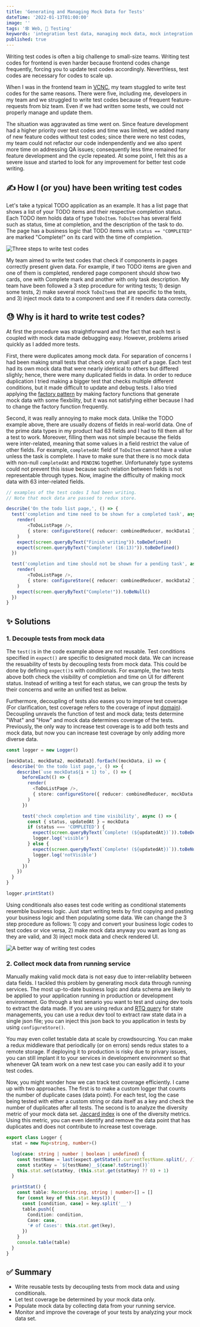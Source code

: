 ```yaml
---
title: 'Generating and Managing Mock Data for Tests'
dateTime: '2022-01-13T01:00:00'
image: ''
tags: '🕸️ Web, 🧪 Testing'
keywords: 'integration test data, managing mock data, mock integration tests'
published: true
---
```


Writing test codes is often a big challenge to small-size teams.
Writing test codes for frontend is even harder because frontend codes change frequently, forcing you to update test codes accordingly.
Neverthless, test codes are necessary for codes to scale up.

When I was in the frontend team in [VCNC](https://vcnccorp.notion.site/Value-Creators-Company-28a75434e6154bee87e2a624cf6d08fa), my team stuggled to write test codes for the same reasons. There were five, including me, developers in my team and we struggled to write test codes because of frequent feature-requests from biz team. Even if we had written some tests, we could not properly manage and update them.

The situation was aggravated as time went on. Since feature development had a higher priority over test codes and time was limited, we added many of new feature codes without test codes; since there were no test codes, my team could not refactor our code indenpendently and we also spent more time on addressing QA issues; consequently less time remained for feature development and the cycle repeated. At some point, I felt this as a severe issue and started to look for any improvement for better test code writing.

## ✍️ How I (or you) have been writing test codes

Let's take a typical TODO application as an example. It has a list page that shows a list of your TODO items and their respective completion status. Each TODO item holds data of type `ToDoItem`. `ToDoItem` has several field such as status, time at completion, and the description of the task to do. The page has a business logic that TODO items with `status == "COMPLETED"` are marked "Complete!" on its card with the time of completion.

![Three steps to write test codes](/images/2022/01-13-three-steps-to-write-test-codes.png)

My team aimed to write test codes that check if components in pages correctly present given data. For example, if two TODO items are given and one of them is completed, rendered page component should show two cards, one with Complete mark and another with only task description.
My team have been followed a 3 step procedure for writing tests; 1) design some tests, 2) make several mock `ToDoItem`s that are specific to the tests, and 3) inject mock data to a component and see if it renders data correctly.

## 😓 Why is it hard to write test codes?

At first the procedure was straightforward and the fact that each test is coupled with mock data made debugging easy. However, problems arised quickly as I added more tests.

First, there were duplicates among mock data. For separation of concerns I had been making small tests that check only small part of a page. Each test had its own mock data that were nearly identical to others but differed slighly; hence, there were many duplicated fields in data.
In order to reduce duplication I tried making a bigger test that checks multiple different conditions, but it made difficult to update and debug tests. I also tried applying the [factory pattern](https://en.wikipedia.org/wiki/Factory_method_pattern) by making factory functions that generate mock data with some flexbility, but it was not satisfying either because I had to change the factory function frequently.

Second, it was really annoying to make mock data. Unlike the TODO example above, there are usually dozens of fields in real-world data. One of the prime data types in my product had 63 fields and I had to fill them all for a test to work. Moreover, filling them was not simple because the fields were inter-related, meaning that some values in a field restrict the value of other fields. For example, `completedAt` field of `ToDoItem` cannot have a value unless the task is complete. I have to make sure that there is no mock data with non-null `completedAt` and `PENDING` together. Unfortunately type systems could not prevent this issue because such relation between fields is not representable through types. Now, imagine the difficulty of making mock data with 63 inter-related fields.

```typescript
// examples of the test codes I had been writing.
// Note that mock data are passed to redux store.

describe('On the todo list page,', () => {
  test('completion and time need to be shown for a completed task', async () => {
    render(
        <ToDoListPage />,
        { store: configureStore({ reducer: combinedReducer, mockData1 }) }
    )
    expect(screen.queryByText("Finish writing")).toBeDefined()
    expect(screen.queryByText("Complete! (16:13)")).toBeDefined()
  })

  test('completion and time should not be shown for a pending task', async () => {
    render(
        <ToDoListPage />,
        { store: configureStore({ reducer: combinedReducer, mockData2 }) }
    )
    expect(screen.queryByText("Complete!")).toBeNull()
  })
}
```

## ✨ Solutions

### 1. Decouple tests from mock data

The `test()`s in the code example above are not reusable. Test conditions specified in `expect()` are specific to designated mock data. We can increase the resuability of tests by decoupling tests from mock data. This could be done by defining `expect()`s with conditionals. For example, the two tests above both check the visibility of completion and time on UI for different status. Instead of writing a test for each status, we can group the tests by their concerns and write an unified test as below.

Furthermore, decoupling of tests also eases you to improve test coverage (For clarification, test coverage refers to the coverage of input [domain](https://en.wikipedia.org/wiki/Domain_of_a_function)). Decoupling unravels the function of test and mock data; tests determine "What" and "How" and mock data determines coverage of the tests. Previously, the only way to increase test coverage is to add both tests and mock data, but now you can increase test coverage by only adding more diverse data.

```typescript
const logger = new Logger()

[mockData1, mockData2, mockData3].forEach((mockData, i) => {
  describe('On the todo list page,', () => {
    describe(`use mockData${i + 1} to`, () => {
      beforeEach(() => {
        render(
          <ToDoListPage />,
          { store: configureStore({ reducer: combinedReducer, mockData }) }
        )
      })

      test('check completion and time visibility', async () => {
        const { status, updatedAt } = mockData
        if (status === 'COMPLETED') {
          expect(screen.queryByText(`Complete! (${updatedAt})`)).toBeDefined()
          logger.log('visible')
        } else {
          expect(screen.queryByText(`Complete! (${updatedAt})`)).toBeNull()
          logger.log('notVisible')
        }
      })
    })
  }
}

logger.printStat()
```

Using conditionals also eases test code writing as conditional statements resemble business logic. Just start writing tests by first copying and pasting your business logic and then populating some data. We can change the 3 step procedure as follows: 1) copy and convert your business logic codes to test codes or vice versa, 2) make mock data anyway you want as long as they are valid, and 3) inject mock data and check rendered UI.

![A better way of writing test codes](/images/2022/01-13-improved-three-steps-to-write-test-codes.png)

### 2. Collect mock data from running service

Manually making valid mock data is not easy due to inter-reliablity between data fields. I tackled this problem by generating mock data through running services. The most up-to-date business logic and data schema are likely to be applied to your application running in production or development environment. Go through a test senario you want to test and using dev tools to extract the data made. If you are using redux and [RTQ query](https://redux.js.org/tutorials/essentials/part-7-rtk-query-basics) for state managements, you can use a redux dev tool to extract raw state data in a single json file; you can inject this json back to you application in tests by using `configureStore()`.

You may even collet testable data at scale by crowdsourcing. You can make a redux middleware that periodically (or on errors) sends redux states to a remote storage. If deploying it to production is risky due to privary issues, you can still implant it to your services in development environment so that whenever QA team work on a new test case you can easily add it to your test codes.

Now, you might wonder how we can track test coverage efficiently. I came up with two approaches. The first is to make a custom logger that counts the number of duplicate cases (data point). For each test, log the case being tested with either a custom string or data itself as a key and check the number of duplicates after all tests. The second is to analyze the diversity metric of your mock data set. [Jaccard index](https://en.wikipedia.org/wiki/Jaccard_index) is one of the diversity metrics. Using this metric, you can even identify and remove the data point that has duplicates and does not contribute to increase test coverage.

```typescript
export class Logger {
  stat = new Map<string, number>()

  log(case: string | number | boolean | undefined) {
    const testName = last(expect.getState().currentTestName.split(/, /))
    const statKey = `${testName}__${case?.toString()}`
    this.stat.set(statKey, (this.stat.get(statKey) ?? 0) + 1)
  }

  printStat() {
    const table: Record<string, string | number>[] = []
    for (const key of this.stat.keys()) {
      const [condition, case] = key.split('__')
      table.push({
        Condition: condition,
        Case: case,
        '# of Cases': this.stat.get(key),
      })
    }
    console.table(table)
  }
}
```

## ✅ Summary

- Write reusable tests by decoupling tests from mock data and using conditionals.
- Let test coverage be determined by your mock data only.
- Populate mock data by collecting data from your running service.
- Monitor and improve the coverage of your tests by analyzing your mock data set.
